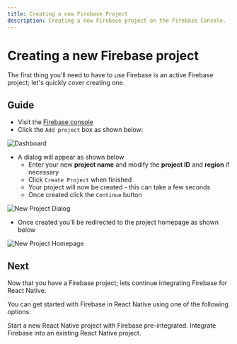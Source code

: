 ```yaml
---
title: Creating a new Firebase Project
description: Creating a new Firebase project on the Firebase Console.
---
```


# Creating a new Firebase project

The first thing you'll need to have to use Firebase is an active Firebase project; let's quickly cover creating one.

## Guide

- Visit the [Firebase console](https://firebase.google.com/console?utm_source=invertase&utm_medium=react-native-firebase&utm_campaign=quick-start)
- Click the `Add project` box as shown below:

![Dashboard](https://i.imgur.com/ZsSH1bJ.png)

- A dialog will appear as shown below
  - Enter your new **project name** and modify the **project ID** and **region** if necessary
  - Click `Create Project` when finished
  - Your project will now be created - this can take a few seconds
  - Once created click the `Continue` button

![New Project Dialog](https://i.imgur.com/50I2bvj.png)

- Once created you'll be redirected to the project homepage as shown below

![New Project Homepage](https://i.imgur.com/vebPTf1.png)

## Next

Now that you have a Firebase project; lets continue integrating Firebase for React Native.

You can get started with Firebase in React Native using one of the following options:

<Grid columns="2">
	<Block
		title="New Projects"
		to="/quick-start/new-project"
		icon="fiber_new"
		color="#4CAF50"
	>
		Start a new React Native project with Firebase pre-integrated.
	</Block>
	<Block
		title="Existing Projects"
		to="/quick-start/existing-project"
		icon="forward"
		color="#ffc107"
	>
		Integrate Firebase into an existing React Native project.
	</Block>
</Grid>
